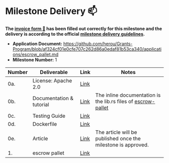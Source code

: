 # Milestone Delivery :mailbox:

**The [invoice form :pencil:](https://docs.google.com/forms/d/e/1FAIpQLSfmNYaoCgrxyhzgoKQ0ynQvnNRoTmgApz9NrMp-hd8mhIiO0A/viewform) has been filled out correctly for this milestone and the delivery is according to the official [milestone delivery guidelines](https://github.com/w3f/Grants-Program/blob/master/docs/milestone-deliverables-guidelines.md).**

* **Application Document:** https://github.com/herou/Grants-Program/blob/af324cf01e0cfe707c262d86a0edaf81b53ca340/applications/escrow_pallet.md
* **Milestone Number:** 1

| Number | Deliverable              | Link                                                                                                    | Notes                                                                                                                                                          |
| ------------- |--------------------------|---------------------------------------------------------------------------------------------------------|----------------------------------------------------------------------------------------------------------------------------------------------------------------|
| 0a. | License: Apache 2.0      | [Link](https://github.com/herou/EscrowPallet/blob/eljo-prifti/escrow/LICENSE)                           |                                                                                                                                                                | 
| 0b.  | Documentation & tutorial | [Link](https://docs.google.com/document/d/1XpxfrG6Qd9AHJ7OUVv3L3D6ZcEyizGh68w7yZxN3p_A/edit?usp=sharing) | The inline documentation is the lib.rs files of [escrow-pallet](https://github.com/herou/EscrowPallet/blob/eljo-prifti/escrow/pallets/escrow/src/lib.rs) | 
| 0c. | Testing Guide            | [Link](https://docs.google.com/document/d/1XpxfrG6Qd9AHJ7OUVv3L3D6ZcEyizGh68w7yZxN3p_A/edit?usp=sharing)                                      || 
| 0d. | Dockerfile               | [Link](https://github.com/herou/EscrowPallet/blob/eljo-prifti/escrow/docker-compose.yml)                                                                                                |                                                                                                                                                                | 
| 0e.  | Article                  | [Link](https://medium.com/p/6f941c28b6fd/edit)                                                          | The article will be published once the milestone is approved.                                                                                                  | 
| 1.  | escrow pallet            | [Link](https://github.com/herou/EscrowPallet/tree/eljo-prifti/escrow/pallets/escrow)                    |                                                                                                                                                                |
